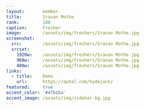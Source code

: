 ```yaml
---
layout:       member
title:        Sravan Mothe
rank:         100
caption:      Fresher
image:        /assets/img/freshers/Sravan Mothe.jpg
screenshot:
  src:        /assets/img/freshers/Sravan Mothe.jpg
  srcset:
    1920w:    /assets/img/freshers/Sravan Mothe.jpg
    960w:     /assets/img/freshers/Sravan Mothe.jpg
    480w:     /assets/img/freshers/Sravan Mothe.jpg
links:
  - title:    Demo
    url:      https://qwtel.com/hydejack/
featured:     true
accent_color: '#4fb1ba'
accent_image: /assets/img/sidebar-bg.jpg
---
```

